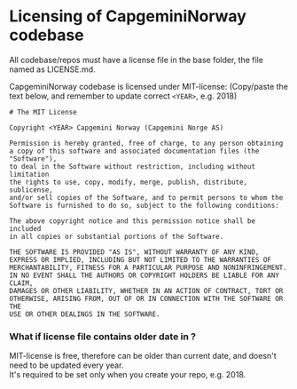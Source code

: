 # Licensing of CapgeminiNorway codebase  

All codebase/repos must have a license file in the base folder, the file named as LICENSE.md.  

CapgeminiNorway codebase is licensed under MIT-license: (Copy/paste the text below, and remember to update correct `<YEAR>`, e.g. 2018)  

```
# The MIT License

Copyright <YEAR> Capgemini Norway (Capgemini Norge AS)  

Permission is hereby granted, free of charge, to any person obtaining
a copy of this software and associated documentation files (the "Software"),
to deal in the Software without restriction, including without limitation
the rights to use, copy, modify, merge, publish, distribute, sublicense,
and/or sell copies of the Software, and to permit persons to whom the
Software is furnished to do so, subject to the following conditions:

The above copyright notice and this permission notice shall be included
in all copies or substantial portions of the Software.

THE SOFTWARE IS PROVIDED "AS IS", WITHOUT WARRANTY OF ANY KIND,
EXPRESS OR IMPLIED, INCLUDING BUT NOT LIMITED TO THE WARRANTIES OF
MERCHANTABILITY, FITNESS FOR A PARTICULAR PURPOSE AND NONINFRINGEMENT.
IN NO EVENT SHALL THE AUTHORS OR COPYRIGHT HOLDERS BE LIABLE FOR ANY CLAIM,
DAMAGES OR OTHER LIABILITY, WHETHER IN AN ACTION OF CONTRACT, TORT OR
OTHERWISE, ARISING FROM, OUT OF OR IN CONNECTION WITH THE SOFTWARE OR THE
USE OR OTHER DEALINGS IN THE SOFTWARE.
```

### What if license file contains older date in <YEAR>?  

MIT-license is free, therefore <YEAR> can be older than current date, and doesn't need to be updated every year.  
It's required to be set only when you create your repo, e.g. 2018.  
